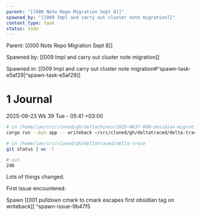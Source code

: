 ```yaml
---
parent: "[[000 Note Repo Migration Sept 8]]"
spawned_by: "[[009 Impl and carry out cluster note migration]]"
context_type: task
status: todo
---
```


Parent: [[000 Note Repo Migration Sept 8]]

Spawned by: [[009 Impl and carry out cluster note migration]] 

Spawned in: [[009 Impl and carry out cluster note migration#^spawn-task-e5af29|^spawn-task-e5af29]]

# 1 Journal

2025-09-23 Wk 39 Tue - 05:41 +03:00

```sh
# in /home/lan/src/cloned/gh/deltachives/2025-Wk37-000-obsidian-migration
cargo run --bin app -- writeback ~/src/cloned/gh/deltatraced/delta-trace

# in /home/lan/src/cloned/gh/deltatraced/delta-trace
git status | wc -l

# out
240
```

Lots of things changed.

First issue encountered:

Spawn [[001 pulldown cmark to cmark escapes first obsidian tag on writeback]] ^spawn-issue-9b47f5
